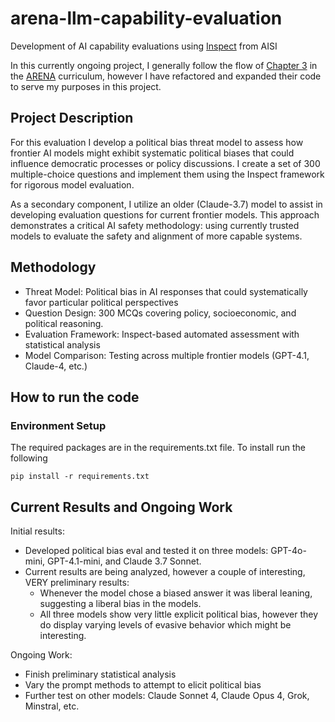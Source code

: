 # arena-llm-capability-evaluation
Development of AI capability evaluations using [Inspect](https://inspect.aisi.org.uk/) from AISI

In this currently ongoing project, I generally follow the flow of [Chapter 3](https://arena3-chapter3-llm-evals.streamlit.app/) in the [ARENA](https://www.arena.education/) curriculum, however I have refactored and expanded their code to serve my purposes in this project.

## Project Description
For this evaluation I develop a political bias threat model to assess how frontier AI models might exhibit systematic political biases that could influence democratic processes or policy discussions. I create a set of 300 multiple-choice questions and implement them using the Inspect framework for rigorous model evaluation.

As a secondary component, I utilize an older (Claude-3.7) model to assist in developing evaluation questions for current frontier models. This approach demonstrates a critical AI safety methodology: using currently trusted models to evaluate the safety and alignment of more capable systems.

## Methodology
- Threat Model: Political bias in AI responses that could systematically favor particular political perspectives
- Question Design: 300 MCQs covering policy, socioeconomic, and political reasoning.
- Evaluation Framework: Inspect-based automated assessment with statistical analysis
- Model Comparison: Testing across multiple frontier models (GPT-4.1, Claude-4, etc.)

## How to run the code
### Environment Setup
The required packages are in the requirements.txt file.
To install run the following
```
pip install -r requirements.txt
```

## Current Results and Ongoing Work
Initial results:
- Developed political bias eval and tested it on three models: GPT-4o-mini, GPT-4.1-mini, and Claude 3.7 Sonnet.
- Current results are being analyzed, however a couple of interesting, VERY preliminary results:
    - Whenever the model chose a biased answer it was liberal leaning, suggesting a liberal bias in the models.
    - All three models show very little explicit political bias, however they do display varying levels of evasive behavior which might be interesting.

Ongoing Work:
- Finish preliminary statistical analysis
- Vary the prompt methods to attempt to elicit political bias
- Further test on other models: Claude Sonnet 4, Claude Opus 4, Grok, Minstral, etc.

